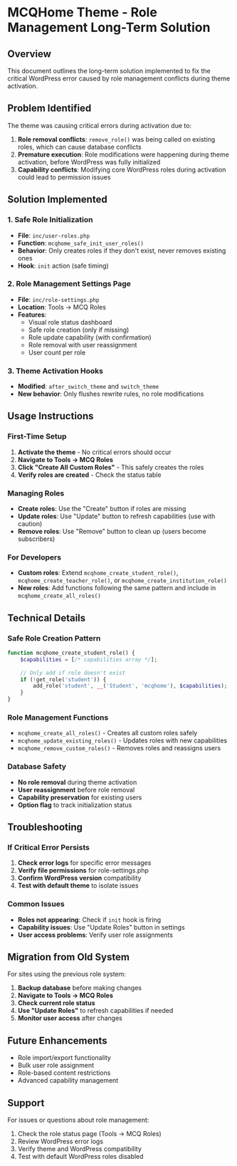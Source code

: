 # MCQHome Theme - Role Management Long-Term Solution

## Overview
This document outlines the long-term solution implemented to fix the critical WordPress error caused by role management conflicts during theme activation.

## Problem Identified
The theme was causing critical errors during activation due to:
1. **Role removal conflicts**: `remove_role()` was being called on existing roles, which can cause database conflicts
2. **Premature execution**: Role modifications were happening during theme activation, before WordPress was fully initialized
3. **Capability conflicts**: Modifying core WordPress roles during activation could lead to permission issues

## Solution Implemented

### 1. Safe Role Initialization
- **File**: `inc/user-roles.php`
- **Function**: `mcqhome_safe_init_user_roles()`
- **Behavior**: Only creates roles if they don't exist, never removes existing ones
- **Hook**: `init` action (safe timing)

### 2. Role Management Settings Page
- **File**: `inc/role-settings.php`
- **Location**: Tools → MCQ Roles
- **Features**:
  - Visual role status dashboard
  - Safe role creation (only if missing)
  - Role update capability (with confirmation)
  - Role removal with user reassignment
  - User count per role

### 3. Theme Activation Hooks
- **Modified**: `after_switch_theme` and `switch_theme`
- **New behavior**: Only flushes rewrite rules, no role modifications

## Usage Instructions

### First-Time Setup
1. **Activate the theme** - No critical errors should occur
2. **Navigate to Tools → MCQ Roles**
3. **Click "Create All Custom Roles"** - This safely creates the roles
4. **Verify roles are created** - Check the status table

### Managing Roles
- **Create roles**: Use the "Create" button if roles are missing
- **Update roles**: Use "Update" button to refresh capabilities (use with caution)
- **Remove roles**: Use "Remove" button to clean up (users become subscribers)

### For Developers
- **Custom roles**: Extend `mcqhome_create_student_role()`, `mcqhome_create_teacher_role()`, or `mcqhome_create_institution_role()`
- **New roles**: Add functions following the same pattern and include in `mcqhome_create_all_roles()`

## Technical Details

### Safe Role Creation Pattern
```php
function mcqhome_create_student_role() {
    $capabilities = [/* capabilities array */];
    
    // Only add if role doesn't exist
    if (!get_role('student')) {
        add_role('student', __('Student', 'mcqhome'), $capabilities);
    }
}
```

### Role Management Functions
- `mcqhome_create_all_roles()` - Creates all custom roles safely
- `mcqhome_update_existing_roles()` - Updates roles with new capabilities
- `mcqhome_remove_custom_roles()` - Removes roles and reassigns users

### Database Safety
- **No role removal** during theme activation
- **User reassignment** before role removal
- **Capability preservation** for existing users
- **Option flag** to track initialization status

## Troubleshooting

### If Critical Error Persists
1. **Check error logs** for specific error messages
2. **Verify file permissions** for role-settings.php
3. **Confirm WordPress version** compatibility
4. **Test with default theme** to isolate issues

### Common Issues
- **Roles not appearing**: Check if `init` hook is firing
- **Capability issues**: Use "Update Roles" button in settings
- **User access problems**: Verify user role assignments

## Migration from Old System
For sites using the previous role system:

1. **Backup database** before making changes
2. **Navigate to Tools → MCQ Roles**
3. **Check current role status**
4. **Use "Update Roles"** to refresh capabilities if needed
5. **Monitor user access** after changes

## Future Enhancements
- Role import/export functionality
- Bulk user role assignment
- Role-based content restrictions
- Advanced capability management

## Support
For issues or questions about role management:
1. Check the role status page (Tools → MCQ Roles)
2. Review WordPress error logs
3. Verify theme and WordPress compatibility
4. Test with default WordPress roles disabled